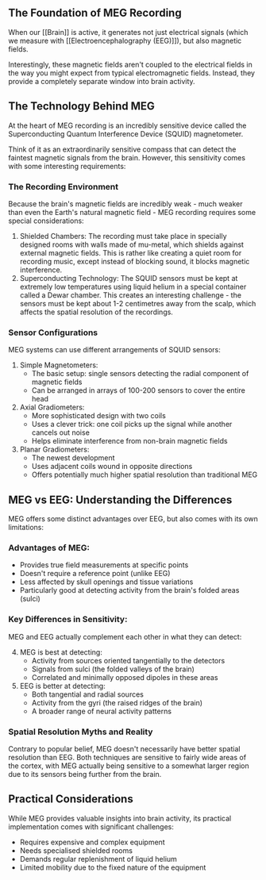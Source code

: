 ## The Foundation of MEG Recording

When our [[Brain]] is active, it generates not just electrical signals (which we measure with [[Electroencephalography (EEG)]]), but also magnetic fields. 

Interestingly, these magnetic fields aren't coupled to the electrical fields in the way you might expect from typical electromagnetic fields. Instead, they provide a completely separate window into brain activity.

## The Technology Behind MEG

At the heart of MEG recording is an incredibly sensitive device called the Superconducting Quantum Interference Device (SQUID) magnetometer. 

Think of it as an extraordinarily sensitive compass that can detect the faintest magnetic signals from the brain. However, this sensitivity comes with some interesting requirements:

### The Recording Environment

Because the brain's magnetic fields are incredibly weak - much weaker than even the Earth's natural magnetic field - MEG recording requires some special considerations:

1. Shielded Chambers: The recording must take place in specially designed rooms with walls made of mu-metal, which shields against external magnetic fields. This is rather like creating a quiet room for recording music, except instead of blocking sound, it blocks magnetic interference.
2. Superconducting Technology: The SQUID sensors must be kept at extremely low temperatures using liquid helium in a special container called a Dewar chamber. This creates an interesting challenge - the sensors must be kept about 1-2 centimetres away from the scalp, which affects the spatial resolution of the recordings.

### Sensor Configurations

MEG systems can use different arrangements of SQUID sensors:

1. Simple Magnetometers:
    - The basic setup: single sensors detecting the radial component of magnetic fields
    - Can be arranged in arrays of 100-200 sensors to cover the entire head
2. Axial Gradiometers:
    - More sophisticated design with two coils
    - Uses a clever trick: one coil picks up the signal while another cancels out noise
    - Helps eliminate interference from non-brain magnetic fields
3. Planar Gradiometers:
    - The newest development
    - Uses adjacent coils wound in opposite directions
    - Offers potentially much higher spatial resolution than traditional MEG

## MEG vs EEG: Understanding the Differences

MEG offers some distinct advantages over EEG, but also comes with its own limitations:

### Advantages of MEG:

- Provides true field measurements at specific points
- Doesn't require a reference point (unlike EEG)
- Less affected by skull openings and tissue variations
- Particularly good at detecting activity from the brain's folded areas (sulci)

### Key Differences in Sensitivity:

MEG and EEG actually complement each other in what they can detect:

4. MEG is best at detecting:
    - Activity from sources oriented tangentially to the detectors
    - Signals from sulci (the folded valleys of the brain)
    - Correlated and minimally opposed dipoles in these areas
5. EEG is better at detecting:
    - Both tangential and radial sources
    - Activity from the gyri (the raised ridges of the brain)
    - A broader range of neural activity patterns

### Spatial Resolution Myths and Reality

Contrary to popular belief, MEG doesn't necessarily have better spatial resolution than EEG. Both techniques are sensitive to fairly wide areas of the cortex, with MEG actually being sensitive to a somewhat larger region due to its sensors being further from the brain.

## Practical Considerations

While MEG provides valuable insights into brain activity, its practical implementation comes with significant challenges:

- Requires expensive and complex equipment
- Needs specialised shielded rooms
- Demands regular replenishment of liquid helium
- Limited mobility due to the fixed nature of the equipment